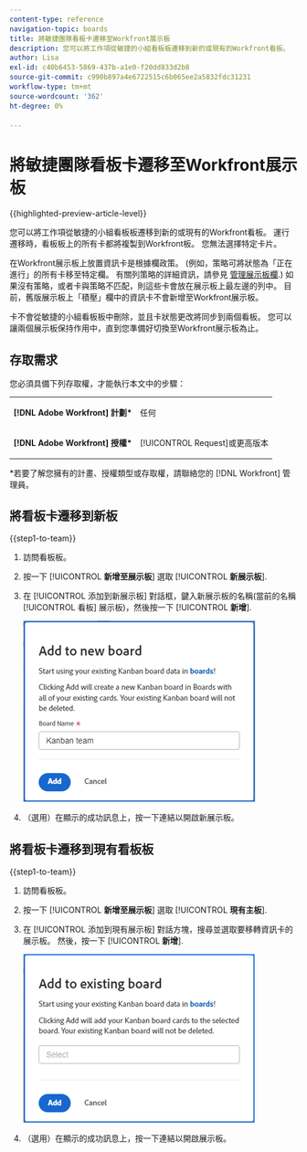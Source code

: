 ```yaml
---
content-type: reference
navigation-topic: boards
title: 將敏捷團隊看板卡遷移至Workfront展示板
description: 您可以將工作項從敏捷的小組看板板遷移到新的或現有的Workfront看板。
author: Lisa
exl-id: c40b6453-5869-437b-a1e0-f20dd833d2b8
source-git-commit: c990b897a4e6722515c6b065ee2a5832fdc31231
workflow-type: tm+mt
source-wordcount: '362'
ht-degree: 0%

---
```


# 將敏捷團隊看板卡遷移至Workfront展示板

{{highlighted-preview-article-level}}

您可以將工作項從敏捷的小組看板板遷移到新的或現有的Workfront看板。 運行遷移時，看板板上的所有卡都將複製到Workfront板。 您無法選擇特定卡片。

在Workfront展示板上放置資訊卡是根據欄政策。 (例如，策略可將狀態為「正在進行」的所有卡移至特定欄。 有關列策略的詳細資訊，請參見 [管理展示板欄](/help/quicksilver/agile/get-started-with-boards/manage-board-columns.md).) 如果沒有策略，或者卡與策略不匹配，則這些卡會放在展示板上最左邊的列中。 目前，舊版展示板上「積壓」欄中的資訊卡不會新增至Workfront展示板。

卡不會從敏捷的小組看板板中刪除，並且卡狀態更改將同步到兩個看板。 您可以讓兩個展示板保持作用中，直到您準備好切換至Workfront展示板為止。

## 存取需求

您必須具備下列存取權，才能執行本文中的步驟：

<table style="table-layout:auto">
 <col>
 </col>
 <col>
 </col>
 <tbody>
  <tr>
   <td role="rowheader"><strong>[!DNL Adobe Workfront] 計劃*</strong></td>
   <td> <p>任何</p> </td>
  </tr>
  <tr>
   <td role="rowheader"><strong>[!DNL Adobe Workfront] 授權*</strong></td>
   <td> <p>[!UICONTROL Request]或更高版本</p> </td>
  </tr>
 </tbody>
</table>

&#42;若要了解您擁有的計畫、授權類型或存取權，請聯絡您的 [!DNL Workfront] 管理員。

## 將看板卡遷移到新板

{{step1-to-team}}

1. 訪問看板板。
1. 按一下 [!UICONTROL **新增至展示板**] 選取 [!UICONTROL **新展示板**].
1. 在 [!UICONTROL 添加到新展示板] 對話框，鍵入新展示板的名稱(當前的名稱 [!UICONTROL 看板] 展示板)，然後按一下 [!UICONTROL **新增**].

   ![將看板卡添加到新板](assets/add-kanban-cards-to-new-board-dialog.png)

1. （選用）在顯示的成功訊息上，按一下連結以開啟新展示板。

## 將看板卡遷移到現有看板板

{{step1-to-team}}

1. 訪問看板板。
1. 按一下 [!UICONTROL **新增至展示板**] 選取 [!UICONTROL **現有主板**].
1. 在 [!UICONTROL 添加到現有展示板] 對話方塊，搜尋並選取要移轉資訊卡的展示板。 然後，按一下 [!UICONTROL **新增**].

   ![將看板卡添加到現有看板](assets/add-kanban-cards-to-existing-board-dialog.png)

1. （選用）在顯示的成功訊息上，按一下連結以開啟展示板。
